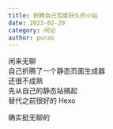 ```yaml
---
title: 折腾自己荒废好久的小站
date: 2023-02-20
category: 闲记
author: puras
---
```


闲来无聊  
自己折腾了一个静态页面生成器  
还很不成熟  
先从自己的静态站搞起  
替代之前很好的 Hexo

确实挺无聊的
